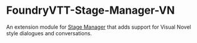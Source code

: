 # FoundryVTT-Stage-Manager-VN
An extension module for [Stage Manager](https://github.com/Unarekin/FoundryVTT-Stage-Manager) that adds support for Visual Novel style dialogues and conversations.

